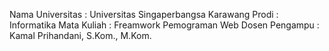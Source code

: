 Nama Universitas : Universitas Singaperbangsa Karawang
Prodi : Informatika
Mata Kuliah : Freamwork Pemograman Web
Dosen Pengampu : Kamal Prihandani, S.Kom., M.Kom.
